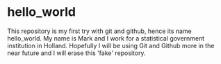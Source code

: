 # hello_world

This repository is my first try with git and github, hence its name hello_world.
My name is Mark and I work for a statistical government institution in Holland.
Hopefully I will be using Git and Github more in the near future and I will erase this 'fake' repository.
